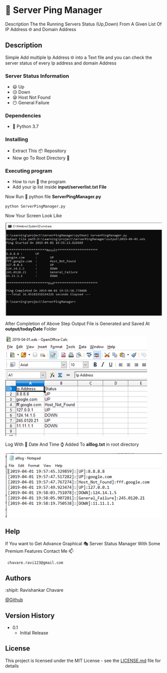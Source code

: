 # :rocket: Server Ping Manager 

Description 
The the Running Servers Status  (Up,Down) From A Given List Of IP Address :globe_with_meridians:  and Domain Address

## Description

Simple Add multiple Ip Address :globe_with_meridians: into a Text file and you can check the server status of every Ip address and 
domain Address

### Server Status Information
- :smiley:  Up
- :disappointed_relieved: Down
- :sleepy: Host Not Found
- :no_mouth: General Failure


### Dependencies

* :snake: Python 3.7

### Installing

* Extract This :package: Repository 
* Now go To Root Directory :file_folder:

### Executing program

* How to run :running: the program
* Add your ip list inside **input/serverlist.txt File**

Now Run :runner: python file **ServerPingManager.py**
```
python ServerPingManager.py
```

Now Your Screen Look  Like

![Command Line Output](https://github.com/chavarera/ServerPingManager/blob/master/ScreenShots/ResultOnCommandScreen.PNG)

After Completion of Above Step Output File is Generated and Saved At **output/todayDate** Folder

![Open Office Document](https://github.com/chavarera/ServerPingManager/blob/master/ScreenShots/Resultinods.PNG)

Log With :date: Date And Time :watch: Added To **alllog.txt** in root directory

![Log File](https://github.com/chavarera/ServerPingManager/blob/master/ScreenShots/LogWithTime.PNG)

## Help

If You want to Get Advance Graphical :performing_arts: Server Status Manager With Some Premium Features Contact Me :mailbox:
```
 chavare.ravi123@gmail.com
```

## Authors

:shipit: Ravishankar Chavare
 
[@Github](http://github.com/chavarera)

## Version History

* 0.1
    * Initial Release

## License

This project is licensed under the MIT License - see the [LICENSE.md](LICENSE.md) file for details

